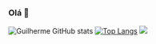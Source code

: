 ### Olá 👋

![Guilherme GitHub stats](https://github-readme-stats.vercel.app/api?username=guilhermedischer&count_private=true&show_icons=true&theme=dark)
[![Top Langs](https://github-readme-stats.vercel.app/api/top-langs/?username=guilhermedischer&layout=compact&langs_count=8&show_icons=true&theme=dark)](https://github.com/anuraghazra/github-readme-stats)
![](http://github-profile-summary-cards.vercel.app/api/cards/profile-details?username=guilhermedischer&theme=dracula)

